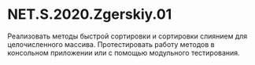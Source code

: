 # NET.S.2020.Zgerskiy.01
Реализовать методы быстрой сортировки и сортировки слиянием для целочисленного массива. 
Протестировать работу методов в консольном приложении или с помощью модульного тестирования. 
